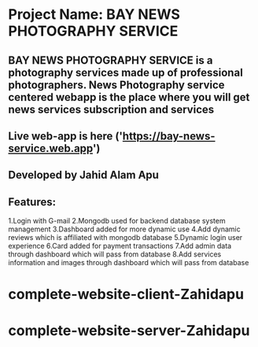 # Project Name: BAY NEWS PHOTOGRAPHY SERVICE
## BAY NEWS PHOTOGRAPHY SERVICE is a photography services made up of professional photographers. News Photography service centered webapp is the place where you will get news services subscription and services


## Live web-app is here ('https://bay-news-service.web.app')

## Developed by Jahid Alam Apu
## Features:
1.Login with G-mail 
2.Mongodb used for backend database system management
3.Dashboard added for more dynamic use
4.Add dynamic reviews which is affiliated with mongodb database
5.Dynamic login user experience
6.Card added for payment transactions
7.Add admin data through dashboard which will pass from database
8.Add services information and images through dashboard which will pass from database
# complete-website-client-Zahidapu
# complete-website-server-Zahidapu
